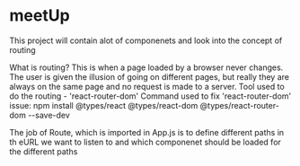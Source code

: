 # meetUp

This project will contain alot of componenets and look into the concept of routing

What is routing?
This is when a page loaded by a browser never changes. The user is given the illusion of going on different pages, but really they are always on the same page and no request is made to a server.
Tool used to do the routing - 'react-router-dom'
Command used to fix 'react-router-dom' issue:
npm install @types/react @types/react-dom @types/react-router-dom --save-dev

The job of Route, which is imported in App.js is to define different paths in th eURL we want to listen to and which componenet should be loaded for the different paths
